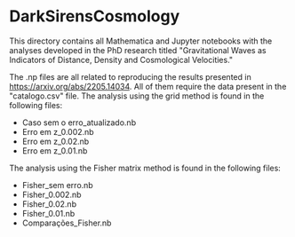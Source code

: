 # DarkSirensCosmology

This directory contains all Mathematica and Jupyter notebooks with the analyses developed in the PhD research titled "Gravitational Waves as Indicators of Distance, Density and Cosmological Velocities."

The .np files are all related to reproducing the results presented in https://arxiv.org/abs/2205.14034. All of them require the data present in the "catalogo.csv" file. The analysis using the grid method is found in the following files:
- Caso sem o erro_atualizado.nb
- Erro em z_0.002.nb
- Erro em z_0.02.nb
- Erro em z_0.01.nb

The analysis using the Fisher matrix method is found in the following files:
- Fisher_sem erro.nb
- Fisher_0.002.nb
- Fisher_0.02.nb
- Fisher_0.01.nb
- Comparações_Fisher.nb
